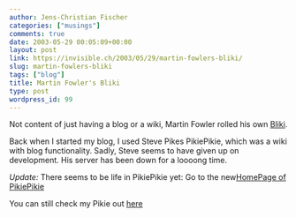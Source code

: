 ```yaml
---
author: Jens-Christian Fischer
categories: ["musings"]
comments: true
date: 2003-05-29 00:05:09+00:00
layout: post
link: https://invisible.ch/2003/05/29/martin-fowlers-bliki/
slug: martin-fowlers-bliki
tags: ["blog"]
title: Martin Fowler's Bliki
type: post
wordpress_id: 99
---
```


Not content of just having a blog or a wiki, Martin Fowler rolled his own [Bliki](https://martinfowler.com/bliki/).

Back when I started my blog, I used Steve Pikes PikiePikie, which was a wiki with blog functionality. Sadly, Steve seems to have given up on development. His server has been down for a loooong time.

_Update:_ There seems to be life in PikiePikie yet: Go to the new[HomePage of PikiePikie](https://pikie.webbing.nl/cgi-bin/pikie.cgi?HomePage)

You can still check my Pikie out [here](/cgi-bin/pikie)
